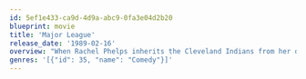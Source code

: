 ```yaml
---
id: 5ef1e433-ca9d-4d9a-abc9-0fa3e04d2b20
blueprint: movie
title: 'Major League'
release_date: '1989-02-16'
overview: "When Rachel Phelps inherits the Cleveland Indians from her deceased husband, she's determined to move the team to a warmer climate -- but only a losing season will make that possible, which should be easy given the misfits she's hired. Rachel is sure her dream will come true, but she underestimates their will to succeed!"
genres: '[{"id": 35, "name": "Comedy"}]'
---
```

